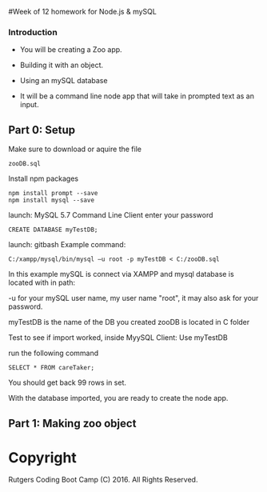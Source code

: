 #Week of 12 homework for Node.js & mySQL

### Introduction

* You will be creating a Zoo app.

* Building it with an object.

* Using an mySQL database

* It will be a command line node app that will take in prompted text as an input.


## Part 0: Setup

Make sure to download or aquire the file
```
zooDB.sql
```
Install npm packages

```
npm install prompt --save
npm install mysql --save
```

launch: MySQL 5.7 Command Line Client
enter your password
```
CREATE DATABASE myTestDB;
```

launch: gitbash
Example command:
```
C:/xampp/mysql/bin/mysql –u root -p myTestDB < C:/zooDB.sql
```
In this example mySQL is connect via XAMPP and mysql database is located with in path:

-u for your mySQL user name, my user name "root", it may also ask for your password.

myTestDB is the name of the DB you created
zooDB is located in C folder

Test to see if import worked, inside MyySQL Client:
Use myTestDB

run the following command
```
SELECT * FROM careTaker;
```
You should get back 99 rows in set.

With the database imported, you are ready to create the node app.

## Part 1: Making zoo object




# Copyright
Rutgers Coding Boot Camp (C) 2016. All Rights Reserved.